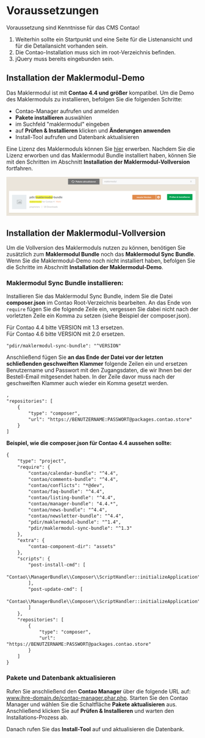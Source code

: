 # Voraussetzungen

Voraussetzung sind Kenntnisse für das CMS Contao!

1. Weiterhin sollte ein Startpunkt und eine Seite für die Listenansicht und für die Detailansicht vorhanden sein.
2. Die Contao-Installation muss sich im root-Verzeichnis befinden.
3. jQuery muss bereits eingebunden sein.

## Installation der Maklermodul-Demo

Das Maklermodul ist mit **Contao 4.4 und größer** kompatibel. Um die Demo des Maklermoduls zu installieren, befolgen Sie die folgenden Schritte:

* Contao-Manager aufrufen und anmelden
* **Pakete installieren** auswählen
* im Suchfeld "maklermodul" eingeben
* auf **Prüfen & Installieren** klicken und **Änderungen anwenden**
* Install-Tool aufrufen und Datenbank aktualisieren

Eine Lizenz des Maklermoduls können Sie [hier](https://www.maklermodul.de/bestellformular.html) erwerben. Nachdem Sie die Lizenz erworben und das Maklermodul Bundle installiert haben, können Sie mit den Schritten im Abschnitt **Installation der Maklermodul-Vollversion** fortfahren.

![](/assets/installation-maklermodul-contao-4.png)

## Installation der Maklermodul-Vollversion

Um die Vollversion des Maklermoduls nutzen zu können, benötigen Sie zusätzlich zum **Maklermodul Bundle** noch das **Maklermodul Sync Bundle**. Wenn Sie die Maklermodul-Demo noch nicht installiert haben, befolgen Sie die Schritte im Abschnitt **Installation der Maklermodul-Demo**.

### Maklermodul Sync Bundle installieren:

Installieren Sie das Maklermodul Sync Bundle, indem Sie die Datei **composer.json** im Contao Root-Verzeichnis bearbeiten. An das Ende von `require` fügen Sie die folgende Zeile ein, vergessen Sie dabei nicht nach der vorletzten Zeile ein Komma zu setzen (siehe Beispiel der composer.json).

Für Contao 4.4 bitte VERSION mit 1.3 ersetzen.   
Für Contao 4.6 bitte VERSION mit 2.0 ersetzen.

```
"pdir/maklermodul-sync-bundle": "^VERSION"
```

Anschließend fügen Sie **an das Ende der Datei vor der letzten schließenden geschweiften Klammer** folgende Zeilen ein und ersetzen Benutzername und Passwort mit den Zugangsdaten, die wir Ihnen bei der Bestell-Email mitgesendet haben. In der Zeile davor muss nach der geschweiften Klammer auch wieder ein Komma gesetzt werden.

```
,
"repositories": [
    {
        "type": "composer",
        "url": "https://BENUTZERNAME:PASSWORT@packages.contao.store"
    }
]
```

**Beispiel, wie die composer.json für Contao 4.4 aussehen sollte:**

```
{
    "type": "project",
    "require": {
        "contao/calendar-bundle": "^4.4",
        "contao/comments-bundle": "^4.4",
        "contao/conflicts": "*@dev",
        "contao/faq-bundle": "^4.4",
        "contao/listing-bundle": "^4.4",
        "contao/manager-bundle": "4.4.*",
        "contao/news-bundle": "^4.4",
        "contao/newsletter-bundle": "^4.4",
        "pdir/maklermodul-bundle": "^1.4",
        "pdir/maklermodul-sync-bundle": "^1.3"
    },
    "extra": {
        "contao-component-dir": "assets"
    },
    "scripts": {
        "post-install-cmd": [
            "Contao\\ManagerBundle\\Composer\\ScriptHandler::initializeApplication"
        ],
        "post-update-cmd": [
            "Contao\\ManagerBundle\\Composer\\ScriptHandler::initializeApplication"
        ]
    },
    "repositories": [
        {
            "type": "composer",
            "url": "https://BENUTZERNAME:PASSWORT@packages.contao.store"
        }
    ]
}
```

### Pakete und Datenbank aktualisieren ##

Rufen Sie anschließend den **Contao Manager** über die folgende URL auf: www.ihre-domain.de/contao-manager.phar.php. Starten Sie den Contao Manager und wählen Sie die Schaltfläche **Pakete aktualisieren** aus. Anschließend klicken Sie auf **Prüfen & Installieren** und warten den Installations-Prozess ab.

Danach rufen Sie das **Install-Tool** auf und aktualisieren die Datenbank.
